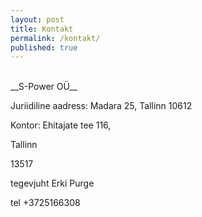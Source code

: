 ```yaml
---
layout: post
title: Kontakt
permalink: /kontakt/
published: true
---
```


<br>
__S-Power OÜ__

Juriidiline aadress: Madara 25, Tallinn 10612

Kontor: Ehitajate tee 116,

Tallinn

13517

tegevjuht Erki Purge

tel +3725166308